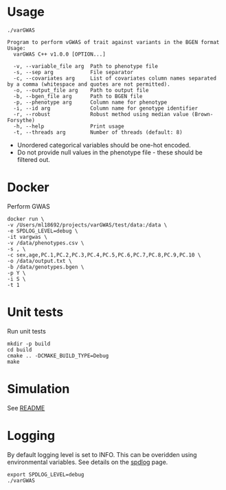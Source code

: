 # Usage

```shell
./varGWAS

Program to perform vGWAS of trait against variants in the BGEN format
Usage:
  varGWAS C++ v1.0.0 [OPTION...]

  -v, --variable_file arg  Path to phenotype file
  -s, --sep arg            File separator
  -c, --covariates arg     List of covariates column names separated by a comma (whitespace and quotes are not permitted).
  -o, --output_file arg    Path to output file
  -b, --bgen_file arg      Path to BGEN file
  -p, --phenotype arg      Column name for phenotype
  -i, --id arg             Column name for genotype identifier
  -r, --robust             Robust method using median value (Brown-Forsythe)
  -h, --help               Print usage
  -t, --threads arg        Number of threads (default: 8)
```

- Unordered categorical variables should be one-hot encoded.
- Do not provide null values in the phenotype file - these should be filtered out.

# Docker

Perform GWAS

```shell
docker run \
-v /Users/ml18692/projects/varGWAS/test/data:/data \
-e SPDLOG_LEVEL=debug \
-it vargwas \
-v /data/phenotypes.csv \
-s , \
-c sex,age,PC.1,PC.2,PC.3,PC.4,PC.5,PC.6,PC.7,PC.8,PC.9,PC.10 \
-o /data/output.txt \
-b /data/genotypes.bgen \
-p Y \
-i S \
-t 1
```

# Unit tests

Run unit tests

```shell
mkdir -p build
cd build
cmake .. -DCMAKE_BUILD_TYPE=Debug
make
```

# Simulation

See [README](https://github.com/MRCIEU/varGWAS/blob/master/sim/README.md)

# Logging

By default logging level is set to INFO. This can be overidden using environmental variables. See details on
the [spdlog](https://github.com/gabime/spdlog#load-log-levels-from-env-variable-or-from-argv) page.

```shell
export SPDLOG_LEVEL=debug
./varGWAS
```

